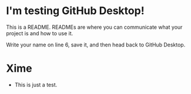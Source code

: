 # I'm testing GitHub Desktop!

This is a README. READMEs are where you can communicate what your project is and how to use it.

Write your name on line 6, save it, and then head back to GitHub Desktop.
# Xime

* This is just a test.